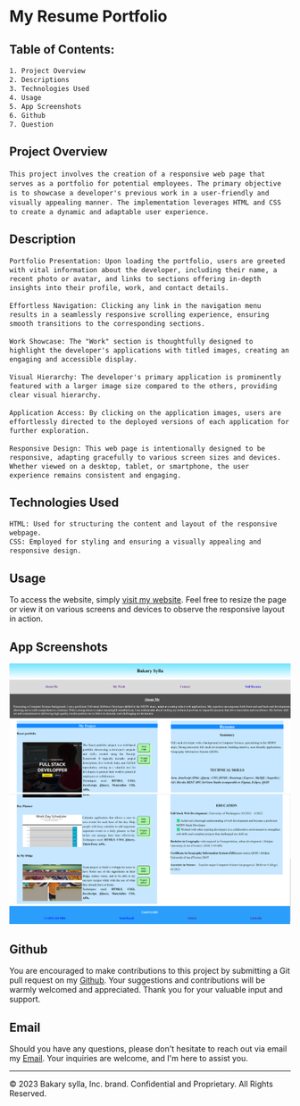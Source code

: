 # My Resume Portfolio

## Table of Contents:

    1. Project Overview
    2. Descriptions
    3. Technologies Used
    4. Usage
    5. App Screenshots
    6. Github
    7. Question

## Project Overview

`This project involves the creation of a responsive web page that serves as a portfolio for potential employees. The primary objective is to showcase a developer's previous work in a user-friendly and visually appealing manner. The implementation leverages HTML and CSS to create a dynamic and adaptable user experience.`

## Description

```
Portfolio Presentation: Upon loading the portfolio, users are greeted with vital information about the developer, including their name, a recent photo or avatar, and links to sections offering in-depth insights into their profile, work, and contact details.

Effortless Navigation: Clicking any link in the navigation menu results in a seamlessly responsive scrolling experience, ensuring smooth transitions to the corresponding sections.

Work Showcase: The "Work" section is thoughtfully designed to highlight the developer's applications with titled images, creating an engaging and accessible display.

Visual Hierarchy: The developer's primary application is prominently featured with a larger image size compared to the others, providing clear visual hierarchy.

Application Access: By clicking on the application images, users are effortlessly directed to the deployed versions of each application for further exploration.

Responsive Design: This web page is intentionally designed to be responsive, adapting gracefully to various screen sizes and devices. Whether viewed on a desktop, tablet, or smartphone, the user experience remains consistent and engaging.
```

## Technologies Used

```
HTML: Used for structuring the content and layout of the responsive webpage.
CSS: Employed for styling and ensuring a visually appealing and responsive design.
```

## Usage

To access the website, simply [visit my website](https://abou2022.github.io/MyResume/). Feel free to resize the page or view it on various screens and devices to observe the responsive layout in action.

## App Screenshots

![Portfolio1](./Assests/AppImg1.png)
![Portfolio1](./Assests/AppImg2.png)

## Github

You are encouraged to make contributions to this project by submitting a Git pull request on my [Github](https://github.com/Abou2022/my-portfolio). Your suggestions and contributions will be warmly welcomed and appreciated. Thank you for your valuable input and support.

## Email

Should you have any questions, please don't hesitate to reach out via email my [Email](mailto:syllabakary2002@gmail.com). Your inquiries are welcome, and I'm here to assist you.

<!-- [Email](mailto:syllabakary2002@gmail.com) -->

---

© 2023 Bakary sylla, Inc. brand. Confidential and Proprietary. All Rights Reserved.
